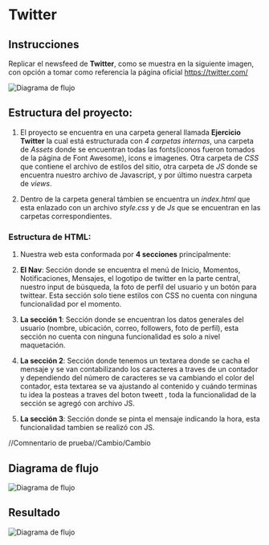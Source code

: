 # Twitter

## Instrucciones

Replicar el newsfeed de **Twitter**, como se muestra en la siguiente imagen, con opción a tomar como referencia la página oficial <https://twitter.com/>

  ![Diagrama de flujo](https://media.giphy.com/media/3ov9jP4RIGQCUQOScg/giphy.gif)

## Estructura del proyecto:

1. El proyecto se encuentra en una carpeta general llamada **Ejercicio Twitter** la cual está estructurada con *4 carpetas internas*, una carpeta de *Assets* donde se encuentran todas las fonts(iconos fueron tomados de la página de Font Awesome), icons e imagenes. Otra carpeta de *CSS* que contiene el archivo de estilos del sitio, otra carpeta de *JS* donde se encuentra nuestro archivo de Javascript, y por último nuestra carpeta de *views*.

2. Dentro de la carpeta general támbien se encuentra un *index.html* que esta enlazado con un archivo *style.css* y de *Js* que se encuentran en las carpetas correspondientes.

### Estructura de HTML:

1. Nuestra web esta conformada por **4 secciones** principalmente:

  1. **El Nav**: Sección donde se encuentra el menú de Inicio, Momentos, Notificaciones, Mensajes, el logotipo de twitter en la parte central, nuestro input de búsqueda, la foto de perfil del usuario y un botón para twittear. Esta sección solo tiene estilos con CSS no cuenta con ninguna funcionalidad por el momento.

  2. **La sección 1**: Sección donde se encuentran los datos generales del usuario (nombre, ubicación, correo, followers, foto de perfil), esta sección no cuenta con ninguna funcionalidad es solo a nivel maquetación.

  3. **La sección 2**: Sección donde tenemos un textarea donde se cacha el mensaje y se van contabilizando los caracteres a traves de un contador y dependiendo del número de caracteres se va cambiando el color del contador, esta textarea se va ajustando al contenido y cuándo terminas tu idea la posteas a traves del boton tweett , toda la funcionalidad de la sección se agregó con archivo JS.

  4. **La sección 3**: Sección donde se pinta el mensaje indicando la hora, esta funcionalidad tambien se realizó con JS.

  //Comnentario de prueba//Cambio/Cambio

## Diagrama de flujo

  ![Diagrama de flujo](https://www.lucidchart.com/publicSegments/view/41e784cd-2c9d-4070-801a-3d00ecbae622/image.jpeg)

## Resultado

  ![Diagrama de flujo](assets/images/Captura.JPG)
